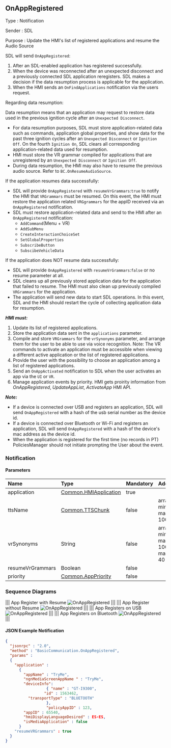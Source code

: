 ## OnAppRegistered

Type
: Notification

Sender
: SDL

Purpose
: Update the HMI's list of registered applications and resume the Audio Source

SDL will send `OnAppRegistered`:

  1. After an SDL-enabled application has registered successfully.
  2. When the device was reconnected after an unexpected disconnect and a previously connected SDL application reregisters. SDL makes a decision if the data resumption process is applicable for the application.
  3. When the HMI sends an `OnFindApplications` notification via the users request.

Regarding data resumption:

Data resumption means that an application may request to restore data used in the previous ignition cycle after an `Unexpected Disconnect`.


  * For data resumption purposes, SDL must store application-related data such as commands, application global properties, and show data for the past three ignition cycles after an `Unexpected Disconnect` or `Ignition Off`. On the fourth  `Ignition On`, SDL clears all corresponding application-related data used for resumption.
  * HMI must store the VR grammar compiled for applications that are unregistered by an `Unexpected Disconnect` or `Ignition Off`.
  * During data resumption, the HMI may also have to resume the previous audio source. Refer to `BC.OnResumeAudioSource`.

If the application resumes data successfully:

  * SDL will provide `OnAppRegistered` with `resumeVrGrammars`:`true` to notify the HMI that `VRGrammars` must be resumed. On this event, the HMI must restore the application related `VRGgrammars` for the appID received via an `OnAppRegistered` notification.
  * SDL must restore application-related data and send to the HMI after an `OnAppRegistered` notification:
    * `AddCommand`(Menu + VR)
    * `AddSubMenu`
    * `CreateInteractionChoiceSet`
    * `SetGlobalProperties`
    * `SubscribeButton`
    * `SubscibeVehicleData`

If the application does NOT resume data successfully:

  * SDL will provide `OnAppRegistered` with `resumeVrGrammars`:`false` or no resume parameter at all.
  * SDL cleans up all previously stored application data for the application that failed to resume. The HMI must also clean up previously compiled `VRGrammars` for the application.
  * The application will send new data to start SDL operations. In this event, SDL and the HMI should restart the cycle of collecting application data for resumption.

_**HMI must:**_

  1. Update its list of registered applications.
  2. Store the application data sent in the `applications` parameter.
  3. Compile and store `VRGrammars` for the `vrSynonyms` parameter, and arrange them for the user to be able to use via voice recognition. Note: The VR commands to activate an application must be accessible when viewing a different active application or the list of registered applications.
  4. Provide the user with the possibility to choose an application among a list of registered applications.
  5. Send an `OnAppActivated` notification to SDL when the user activates an app via the `UI` or `VR`.   
  6. Manage application events by priority. HMI gets proirity information from _OnAppRegistered_, _UpdateAppList_, _ActivateApp_ HMI API.

_**Note:**_   

   - If a device is connected over USB and registers an application, SDL will send `OnAppRegistered` with a hash of the usb serial number as the device id.
   - If a device is connected over Bluetooth or Wi-Fi and registers an application, SDL will send `OnAppRegistered` with a hash of the device's mac address as the device id.
   - When the application is registered for the first time (no records in PT) PoliciesManager should not initiate prompting the User about the event.


### Notification

#### Parameters

|Name|Type|Mandatory|Additional|
|:---|:---|:--------|:---------|
|application|[Common.HMIApplication]|true||
|ttsName|[Common.TTSChunk]|false|array: true<br>minsize: 1<br>maxsize: 100|
|vrSynonyms|String|false|array: true<br>minsize: 1<br>maxsize: 100<br>maxlength: 40|
|resumeVrGrammars|Boolean|false||
|priority|[Common.AppPriority]|false||

[Common.HMIApplication]: https://github.com/smartdevicelink/sdl_hmi_integration_guidelines/blob/develop/docs/Common/Structs/index.md#hmiapplication
[Common.TTSChunk]: https://github.com/smartdevicelink/sdl_hmi_integration_guidelines/blob/develop/docs/Common/Structs/index.md#ttschunk
[Common.AppPriority]: https://github.com/smartdevicelink/sdl_hmi_integration_guidelines/blob/develop/docs/Common/Enums/index.md#apppriority

### Sequence Diagrams
|||
App Register with Resume
![OnAppRegistered](./assets/OnAppRegisteredResume.png)
|||
|||
App Register without Resume
![OnAppRegistered](./assets/OnAppRegisteredNoResume.png)
|||
|||
App Registers on USB
![OnAppRegistered](./assets/OnAppRegisteredUSB.png)
|||
|||
App Registers on Bluetooth
![OnAppRegistered](./assets/OnAppRegisteredBT.png)
|||

#### JSON Example Notification
```json
{
  "jsonrpc" : "2.0",
  "method" : "BasicCommunication.OnAppRegistered",
  "params" :
  {
    "application" :
      {
        "appName" : "TryMe",
        "ngnMediaScreenAppName " : "TryMe",
        "deviceInfo":
                  { "name" : "GT-I9300",
                 "id" : 1563462,
          "transportType" : "BLUETOOTH"
                  },
                  "policyAppID" : 123,
        "appID" : 65540,
        "hmiDisplayLanguageDesired" : ES-ES,
        "isMediaApplication" : false
      }
    "resumeVRGrammars" : true
  }
}
```
